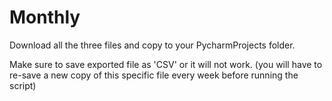 # Monthly
Download all the three files and copy to your PycharmProjects folder.

Make sure to save exported file as 'CSV' or it will not work. (you will have to re-save a new copy of this specific file every week before running the script)

